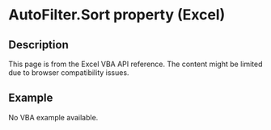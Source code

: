 # AutoFilter.Sort property (Excel)

## Description
This page is from the Excel VBA API reference. The content might be limited due to browser compatibility issues.

## Example
No VBA example available.
